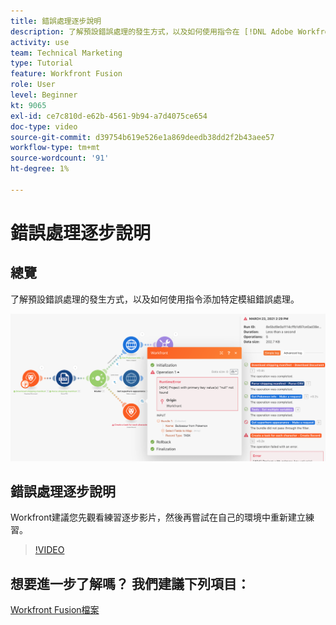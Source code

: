 ```yaml
---
title: 錯誤處理逐步說明
description: 了解預設錯誤處理的發生方式，以及如何使用指令在 [!DNL Adobe Workfront Fusion].
activity: use
team: Technical Marketing
type: Tutorial
feature: Workfront Fusion
role: User
level: Beginner
kt: 9065
exl-id: ce7c810d-e62b-4561-9b94-a7d4075ce654
doc-type: video
source-git-commit: d39754b619e526e1a869deedb38dd2f2b43aee57
workflow-type: tm+mt
source-wordcount: '91'
ht-degree: 1%

---
```


# 錯誤處理逐步說明

## 總覽

了解預設錯誤處理的發生方式，以及如何使用指令添加特定模組錯誤處理。

![具有錯誤處理的情境的影像](assets/troubleshooting-and-error-handling-7.png)

## 錯誤處理逐步說明

Workfront建議您先觀看練習逐步影片，然後再嘗試在自己的環境中重新建立練習。

>[!VIDEO](https://video.tv.adobe.com/v/335306/?quality=12)

## 想要進一步了解嗎？ 我們建議下列項目：

[Workfront Fusion檔案](https://experienceleague.adobe.com/docs/workfront/using/adobe-workfront-fusion/workfront-fusion-2.html?lang=en)

